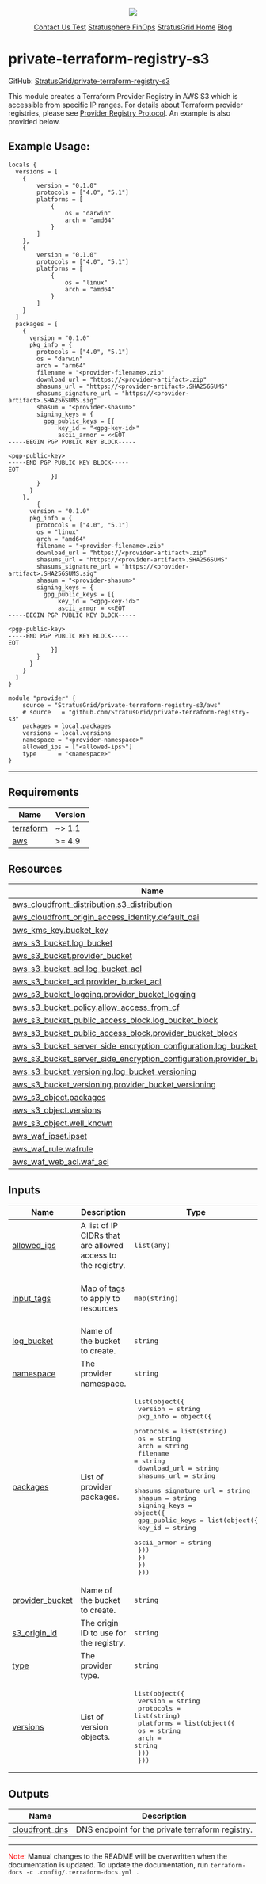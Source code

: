 <!-- BEGIN_TF_DOCS -->
<p align="center">                                                                                                                                            
                                                                                
  <img src="https://github.com/StratusGrid/terraform-readme-template/blob/main/header/stratusgrid-logo-smaller.jpg?raw=true" />
  <p align="center">
    <a href="https://stratusgrid.com/book-a-consultation">Contact Us Test</a>
    <a href="https://stratusgrid.com/cloud-cost-optimization-dashboard">Stratusphere FinOps</a>
    <a href="https://stratusgrid.com">StratusGrid Home</a>
    <a href="https://stratusgrid.com/blog">Blog</a>
  </p>
</p>

# private-terraform-registry-s3

GitHub: [StratusGrid/private-terraform-registry-s3](https://github.com/StratusGrid/private-terraform-registry-s3)

This module creates a Terraform Provider Registry in AWS S3 which is accessible from specific IP ranges. For details about Terraform provider registries, please see [Provider Registry Protocol](https://www.terraform.io/internals/provider-registry-protocol).
An example is also provided below.

## Example Usage:

```hcl
locals {
  versions = [
    {
        version = "0.1.0"
        protocols = ["4.0", "5.1"]
        platforms = [
            {
                os = "darwin"
                arch = "amd64"
            }
        ]
    },
    {
        version = "0.1.0"
        protocols = ["4.0", "5.1"]
        platforms = [
            {
                os = "linux"
                arch = "amd64"
            }
        ]
    }
  ]
  packages = [
    {
      version = "0.1.0"
      pkg_info = {
        protocols = ["4.0", "5.1"]
        os = "darwin"
        arch = "arm64"
        filename = "<provider-filename>.zip"
        download_url = "https://<provider-artifact>.zip"
        shasums_url = "https://<provider-artifact>.SHA256SUMS"
        shasums_signature_url = "https://<provider-artifact>.SHA256SUMS.sig"
        shasum = "<provider-shasum>"
        signing_keys = {
          gpg_public_keys = [{
              key_id = "<gpg-key-id>"
              ascii_armor = <<EOT
-----BEGIN PGP PUBLIC KEY BLOCK-----

<pgp-public-key>
-----END PGP PUBLIC KEY BLOCK-----
EOT
            }]
        }
      }
    },
        {
      version = "0.1.0"
      pkg_info = {
        protocols = ["4.0", "5.1"]
        os = "linux"
        arch = "amd64"
        filename = "<provider-filename>.zip"
        download_url = "https://<provider-artifact>.zip"
        shasums_url = "https://<provider-artifact>.SHA256SUMS"
        shasums_signature_url = "https://<provider-artifact>.SHA256SUMS.sig"
        shasum = "<provider-shasum>"
        signing_keys = {
          gpg_public_keys = [{
              key_id = "<gpg-key-id>"
              ascii_armor = <<EOT
-----BEGIN PGP PUBLIC KEY BLOCK-----

<pgp-public-key>
-----END PGP PUBLIC KEY BLOCK-----
EOT
            }]
        }
      }
    }
  ]
}

module "provider" {
    source = "StratusGrid/private-terraform-registry-s3/aws"
    # source   = "github.com/StratusGrid/private-terraform-registry-s3"
    packages = local.packages
    versions = local.versions
    namespace = "<provider-namespace>"
    allowed_ips = ["<allowed-ips>"]
    type      = "<namespace>"
}
```

---

## Requirements

| Name | Version |
|------|---------|
| <a name="requirement_terraform"></a> [terraform](#requirement\_terraform) | ~> 1.1 |
| <a name="requirement_aws"></a> [aws](#requirement\_aws) | >= 4.9 |

## Resources

| Name | Type |
|------|------|
| [aws_cloudfront_distribution.s3_distribution](https://registry.terraform.io/providers/hashicorp/aws/latest/docs/resources/cloudfront_distribution) | resource |
| [aws_cloudfront_origin_access_identity.default_oai](https://registry.terraform.io/providers/hashicorp/aws/latest/docs/resources/cloudfront_origin_access_identity) | resource |
| [aws_kms_key.bucket_key](https://registry.terraform.io/providers/hashicorp/aws/latest/docs/resources/kms_key) | resource |
| [aws_s3_bucket.log_bucket](https://registry.terraform.io/providers/hashicorp/aws/latest/docs/resources/s3_bucket) | resource |
| [aws_s3_bucket.provider_bucket](https://registry.terraform.io/providers/hashicorp/aws/latest/docs/resources/s3_bucket) | resource |
| [aws_s3_bucket_acl.log_bucket_acl](https://registry.terraform.io/providers/hashicorp/aws/latest/docs/resources/s3_bucket_acl) | resource |
| [aws_s3_bucket_acl.provider_bucket_acl](https://registry.terraform.io/providers/hashicorp/aws/latest/docs/resources/s3_bucket_acl) | resource |
| [aws_s3_bucket_logging.provider_bucket_logging](https://registry.terraform.io/providers/hashicorp/aws/latest/docs/resources/s3_bucket_logging) | resource |
| [aws_s3_bucket_policy.allow_access_from_cf](https://registry.terraform.io/providers/hashicorp/aws/latest/docs/resources/s3_bucket_policy) | resource |
| [aws_s3_bucket_public_access_block.log_bucket_block](https://registry.terraform.io/providers/hashicorp/aws/latest/docs/resources/s3_bucket_public_access_block) | resource |
| [aws_s3_bucket_public_access_block.provider_bucket_block](https://registry.terraform.io/providers/hashicorp/aws/latest/docs/resources/s3_bucket_public_access_block) | resource |
| [aws_s3_bucket_server_side_encryption_configuration.log_bucket_sse](https://registry.terraform.io/providers/hashicorp/aws/latest/docs/resources/s3_bucket_server_side_encryption_configuration) | resource |
| [aws_s3_bucket_server_side_encryption_configuration.provider_bucket_sse](https://registry.terraform.io/providers/hashicorp/aws/latest/docs/resources/s3_bucket_server_side_encryption_configuration) | resource |
| [aws_s3_bucket_versioning.log_bucket_versioning](https://registry.terraform.io/providers/hashicorp/aws/latest/docs/resources/s3_bucket_versioning) | resource |
| [aws_s3_bucket_versioning.provider_bucket_versioning](https://registry.terraform.io/providers/hashicorp/aws/latest/docs/resources/s3_bucket_versioning) | resource |
| [aws_s3_object.packages](https://registry.terraform.io/providers/hashicorp/aws/latest/docs/resources/s3_object) | resource |
| [aws_s3_object.versions](https://registry.terraform.io/providers/hashicorp/aws/latest/docs/resources/s3_object) | resource |
| [aws_s3_object.well_known](https://registry.terraform.io/providers/hashicorp/aws/latest/docs/resources/s3_object) | resource |
| [aws_waf_ipset.ipset](https://registry.terraform.io/providers/hashicorp/aws/latest/docs/resources/waf_ipset) | resource |
| [aws_waf_rule.wafrule](https://registry.terraform.io/providers/hashicorp/aws/latest/docs/resources/waf_rule) | resource |
| [aws_waf_web_acl.waf_acl](https://registry.terraform.io/providers/hashicorp/aws/latest/docs/resources/waf_web_acl) | resource |

## Inputs

| Name | Description | Type | Default | Required |
|------|-------------|------|---------|:--------:|
| <a name="input_allowed_ips"></a> [allowed\_ips](#input\_allowed\_ips) | A list of IP CIDRs that are allowed access to the registry. | `list(any)` | n/a | yes |
| <a name="input_input_tags"></a> [input\_tags](#input\_input\_tags) | Map of tags to apply to resources | `map(string)` | <pre>{<br>  "Developer": "StratusGrid",<br>  "Provisioner": "Terraform"<br>}</pre> | no |
| <a name="input_log_bucket"></a> [log\_bucket](#input\_log\_bucket) | Name of the bucket to create. | `string` | `null` | no |
| <a name="input_namespace"></a> [namespace](#input\_namespace) | The provider namespace. | `string` | n/a | yes |
| <a name="input_packages"></a> [packages](#input\_packages) | List of provider packages. | <pre>list(object({<br>    version = string<br>    pkg_info = object({<br>      protocols             = list(string)<br>      os                    = string<br>      arch                  = string<br>      filename              = string<br>      download_url          = string<br>      shasums_url           = string<br>      shasums_signature_url = string<br>      shasum                = string<br>      signing_keys = object({<br>        gpg_public_keys = list(object({<br>          key_id      = string<br>          ascii_armor = string<br>        }))<br>      })<br>    })<br>  }))</pre> | n/a | yes |
| <a name="input_provider_bucket"></a> [provider\_bucket](#input\_provider\_bucket) | Name of the bucket to create. | `string` | `null` | no |
| <a name="input_s3_origin_id"></a> [s3\_origin\_id](#input\_s3\_origin\_id) | The origin ID to use for the registry. | `string` | `"terraform_provider_s3_origin_id"` | no |
| <a name="input_type"></a> [type](#input\_type) | The provider type. | `string` | n/a | yes |
| <a name="input_versions"></a> [versions](#input\_versions) | List of version objects. | <pre>list(object({<br>    version   = string<br>    protocols = list(string)<br>    platforms = list(object({<br>      os   = string<br>      arch = string<br>    }))<br>  }))</pre> | n/a | yes |

## Outputs

| Name | Description |
|------|-------------|
| <a name="output_cloudfront_dns"></a> [cloudfront\_dns](#output\_cloudfront\_dns) | DNS endpoint for the private terraform registry. |

---

<span style="color:red">Note:</span> Manual changes to the README will be overwritten when the documentation is updated. To update the documentation, run `terraform-docs -c .config/.terraform-docs.yml .`
<!-- END_TF_DOCS -->